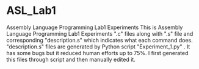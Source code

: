 # ASL_Lab1
Assembly Language Programming Lab1 Experiments
This is Assembly Language Programming Lab1 Experiments ".c" files along with ".s" file and corresponding "description.s" which indicates what each command does.
"description.s" files are generated by Python script "Experiment_1.py" . It has some bugs but it reduced human efforts up to 75%.
I first generated this files through script and then manually edited it.
